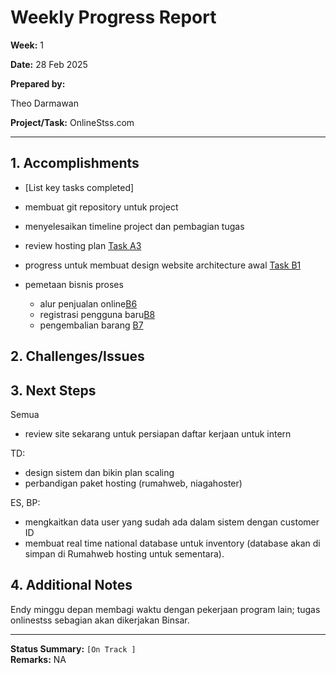 # Weekly Progress Report

**Week:** 1

**Date:** 28 Feb 2025

**Prepared by:** 

Theo Darmawan

**Project/Task:** OnlineStss.com

---

## 1. Accomplishments
- [List key tasks completed]

- membuat git repository untuk project 
- menyelesaikan timeline project dan pembagian tugas
- review hosting plan [Task A3](https://github.com/tdarmawanss/onlinestss/issues/10)
- progress untuk membuat design website architecture awal [Task B1](https://github.com/tdarmawanss/onlinestss/issues/11) 
- pemetaan bisnis proses 
	- alur penjualan online[B6](https://github.com/tdarmawanss/onlinestss/issues/4)
	- registrasi pengguna baru[B8](https://github.com/tdarmawanss/onlinestss/issues/6)
	- pengembalian barang [B7](https://github.com/tdarmawanss/onlinestss/issues/5)

## 2. Challenges/Issues


## 3. Next Steps

Semua
- review site sekarang untuk persiapan daftar kerjaan untuk intern

TD:
- design sistem dan bikin plan scaling 
- perbandigan paket hosting (rumahweb, niagahoster)

ES, BP: 
- mengkaitkan data user yang sudah ada dalam sistem dengan customer ID 
- membuat real time national database untuk inventory (database akan di simpan di Rumahweb hosting untuk sementara).


## 4. Additional Notes

Endy minggu depan membagi waktu dengan pekerjaan program lain; tugas onlinestss sebagian akan dikerjakan Binsar.  


---

**Status Summary:** `[On Track ]`  
**Remarks:** NA

